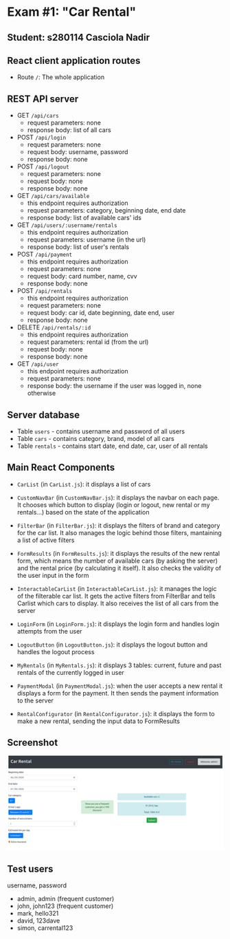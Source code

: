 # Exam #1: "Car Rental"
## Student: s280114 Casciola Nadir 

## React client application routes

- Route `/`: The whole application

## REST API server

- GET `/api/cars`
  - request parameters: none
  - response body: list of all cars
- POST `/api/login`
  - request parameters: none
  - request body: username, password
  - response body: none
- POST `/api/logout`
  - request parameters: none
  - request body: none
  - response body: none
- GET `/api/cars/available`
  - this endpoint requires authorization
  - request parameters: category, beginning date, end date
  - response body: list of available cars' ids
- GET `/api/users/:username/rentals`
  - this endpoint requires authorization
  - request parameters: username (in the url)
  - response body: list of user's rentals
- POST `/api/payment`
  - this endpoint requires authorization
  - request parameters: none
  - request body: card number, name, cvv
  - response body: none
- POST `/api/rentals`
  - this endpoint requires authorization
  - request parameters: none
  - request body: car id, date beginning, date end, user
  - response body: none
- DELETE `/api/rentals/:id`
  - this endpoint requires authorization
  - request parameters: rental id (from the url)
  - request body: none
  - response body: none
- GET `/api/user`
  - this endpoint requires authorization
  - request parameters: none
  - response body: the username if the user was logged in, none otherwise

## Server database

- Table `users` - contains username and password of all users
- Table `cars` - contains category, brand, model of all cars
- Table `rentals` - contains start date, end date, car, user of all rentals

## Main React Components

- `CarList` (in `CarList.js`): it displays a list of cars

- `CustomNavBar` (in `CustomNavBar.js`): it displays the navbar on each page. It chooses which button to display (login or logout, new rental or my rentals...) based on the state of the application

- `FilterBar` (in `FilterBar.js`): it displays the filters of brand and category for the car list. It also manages the logic behind those filters, mantaining a list of active filters

- `FormResults` (in `FormResults.js`): it displays the results of the new rental form, which means the number of available cars (by asking the server) and the rental price (by calculating it itself). It also checks the validity of the user input in the form

- `InteractableCarList` (in `InteractableCarList.js`): it manages the logic of the filterable car list. It gets the active filters from FilterBar and tells Carlist which cars to display. It also receives the list of all cars from the server

- `LoginForm` (in `LoginForm.js`): it displays the login form and handles login attempts from the user

- `LogoutButton` (in `LogoutButton.js`): it displays the logout button and handles the logout process

- `MyRentals` (in `MyRentals.js`): it displays 3 tables: current, future and past rentals of the currently logged in user

- `PaymentModal` (in `PaymentModal.js`): when the user accepts a new rental it displays a form for the payment. It then sends the payment information to the server

- `RentalConfigurator` (in `RentalConfigurator.js`): it displays the form to make a new rental, sending the input data to FormResults



## Screenshot

![Configurator Screenshot](./img/screenshot.png)

## Test users

username, password


* admin, admin (frequent customer)
* john, john123 (frequent customer)
* mark, hello321
* david, 123dave
* simon, carrental123
